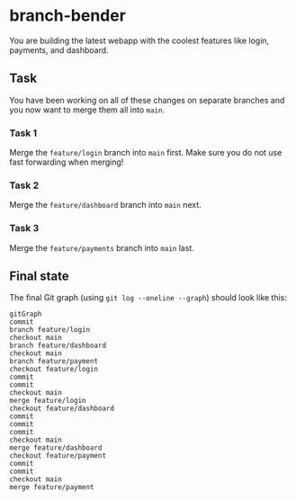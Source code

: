# branch-bender

You are building the latest webapp with the coolest features like login, payments, and dashboard.

## Task

You have been working on all of these changes on separate branches and you now want to merge them all into `main`.

### Task 1

Merge the `feature/login` branch into `main` first. Make sure you do not use fast forwarding when merging!

### Task 2

Merge the `feature/dashboard` branch into `main` next.

### Task 3

Merge the `feature/payments` branch into `main` last.

## Final state

The final Git graph (using `git log --oneline --graph`) should look like this:

```mermaid
gitGraph
commit
branch feature/login
checkout main
branch feature/dashboard
checkout main
branch feature/payment
checkout feature/login
commit
commit
checkout main
merge feature/login
checkout feature/dashboard
commit
commit 
commit
checkout main
merge feature/dashboard
checkout feature/payment
commit
commit
checkout main
merge feature/payment
```
